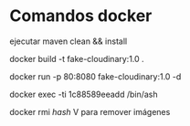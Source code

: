 # Comandos docker

ejecutar maven clean && install

docker build -t fake-cloudinary:1.0 .

docker run -p 80:8080 fake-cloudinary:1.0 -d

docker exec -ti 1c88589eeadd /bin/ash

docker rmi _hash_ V para remover imágenes
